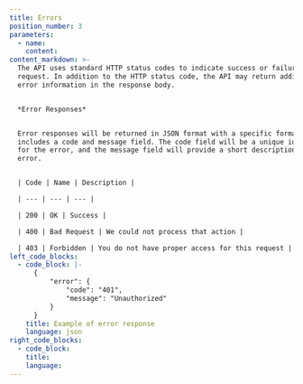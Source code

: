 ```yaml
---
title: Errors
position_number: 3
parameters:
  - name:
    content:
content_markdown: >-
  The API uses standard HTTP status codes to indicate success or failure of a
  request. In addition to the HTTP status code, the API may return additional
  error information in the response body.


  *Error Responses*


  Error responses will be returned in JSON format with a specific format that
  includes a code and message field. The code field will be a unique identifier
  for the error, and the message field will provide a short description of the
  error.


  | Code | Name | Description |

  | --- | --- | --- |

  | 200 | OK | Success |

  | 400 | Bad Request | We could not process that action |

  | 403 | Forbidden | You do not have proper access for this request |
left_code_blocks:
  - code_block: |-
      {
          "error": {
              "code": "401",
              "message": "Unauthorized"
          }
      }
    title: Example of error response
    language: json
right_code_blocks:
  - code_block:
    title:
    language:
---
```

